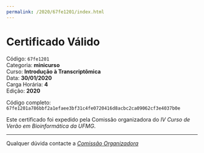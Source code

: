 ```yaml
---
permalink: /2020/67fe1201/index.html
---
```


# Certificado Válido

Código: `67fe1201`<br>
Categoria: **minicurso**<br>
Curso: **Introdução à Transcriptômica**<br>
Data: **30/01/2020**<br>
Carga Horária: **4**<br>
Edição: **2020**<br>


Código completo: `67fe1201a786bbf2a1efaee3bf31c4fe0720416d8acbc2ca09062cf3e4037b0e`


Este certificado foi expedido pela Comissão organizadora do *IV Curso de Verão em Bioinformática da UFMG*.

----

Qualquer dúvida contacte a [_Comissão Organizadora_](<mailto:cursobioinfoufmg@gmail.com$subject=[Certificados]>)

